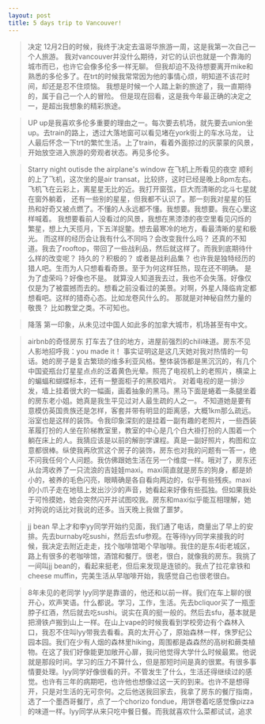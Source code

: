 ```yaml
---
layout: post
title: 5 days trip to Vancouver!
---
```

>决定
12月2日的时候，我终于决定去温哥华旅游一周，这是我第一次自己一个人旅游。
我对vancouver并没什么期待，对它的认识也就是一个靠海的城市而已，也许它会像多伦多一样无聊。
但我却迫不及待想要离开mike和熟悉的多伦多了。在trt的时候我常常因为他的事情心烦，明知道不该花时间，却还是忍不住烦恼。
我想是时候一个人踏上新的旅途了，我一直期待的，属于自己一个人的冒险。
但是现在回看，这是我今年最正确的决定之一，是超出我想象的精彩旅途。

>UP
up是我喜欢多伦多重要的理由之一。每次要去机场，就先要去union坐up。去train的路上，透过大落地窗可以看见堵在york街上的车水马龙，
让人最后怀念一下trt的繁忙生活。上了train，看着外面掠过的灰蒙蒙的风景，开始放空进入旅游的旁观者状态。再见多伦多。

>Starry night outisde the airplane's window 在飞机上所看见的夜空
顺利的上了飞机，这次坐的是air transat，比较挤，这时已经是晚上8pm左右。飞机飞在云彩上，离星星无比的近。我打开窗弦，巨大而清晰的北斗七星就在窗外躺着，
还有一些别的星星，但我都不认识了。那一刻我对星星的狂热和好奇又被点燃了。不懂的人永远都不懂。我想要。我想要。我在心里这样喊着。
我想要看前人没看过的风景，我想在黑漆漆的夜空里看见闪烁的繁星，想上九天揽月，下五洋捉鳖。想去最寒冷的地方，看最清晰的星和极光。
而这样的经历会让我有什么不同吗？会改变我什么吗？ 还真的不知道。我去了rooftop，带回了一些战利品，然后就这样了。而我到底期待什么样的改变呢？
持久的？积极的？ 或者是战利品集？ 也许我是独特经历的猎人吧。生而为人只想看看奇景。至于为何这样狂热，现在还不明确。 是为了虚荣吗？好像也不是。
就算没人知道我去过，我也不会失落。好像仅仅是为了被震撼而去的。想看之前没看过的美景。对啊，外星人降临肯定都想看吧。这样的猎奇心态。比如龙卷风什么的。
那就是对神秘自然力量的敬畏？ 比如教堂之类。不可知也。

>降落
第一印象，从未见过中国人如此多的加拿大城市，机场甚至有中文。

>airbnb的奇怪房东
打车去了住的地方，进屋前强烈的chili味道。房东不见人影地招呼我：you made it！ 事实证明这是这几天她对我对热情的一句话。她的房子是复古繁琐的维多利亚风格。整体装饰都是黑沉沉的，有几个中国瓷瓶台灯星星点点的泛着黄色光晕。照亮了电视机上的老照片，横梁上的蝙蝠和蝴蝶标本，还有一整面柜子的黑胶唱片。
对着电视的是一排沙发，墙上挂着很大的一幅画，画着抽象的黑马。黑马下面是蜷着一条腿坐着的房东老小姐。她真是我生平见过对人最生疏的人之一。
不知道她是要有意模仿英国贵族还是怎样，客套并带有明显的距离感，大概1km那么疏远。浴室也是这样的装饰。令我印象深刻的是挂着一副有趣的老照片，一些西装革履打扮的人坐在阶梯教室里，教室的中心是几个白大褂打扮的人围着一个躺在床上的人。我猜应该是以前的解剖学课程。真是一副好照片，构图和立意都很棒。纵使我再欣赏这个房子的装饰，房东也对我的问题有一答一，绝不问我任何个人问题。我仿佛跟她生活在另一个维度一样。哦对了，房东还从台湾收养了一只流浪的吉娃娃maxi。maxi简直就是房东的狗身，都是娇小的，被养的毛色闪亮，眼睛确是各自看向两边的，似乎有些残疾。maxi的小爪子走在地毯上发出沙沙的声音，她看起来好像有些孤独。但如果我处于可怜摸她，她会突然闪开并试图咬我。房东和maxi似乎能互相理解，她对狗说的话比对我说的还多。当天晚上我做了噩梦。

>jj bean
早上才和李yy同学开始约见面，我们通了电话，商量出了早上的安排。先去burnaby吃sushi，然后去sfu参观。在等待lyy同学来接我的时候，我决定去附近走走，找个咖啡馆喝个早咖啡。我住的是东4街老城区，路上有很多的老咖啡馆，酒馆和餐厅。很老，很白，就像我的房东。我挑了一间叫jj bean的，看起来挺老，但后来发现是连锁的。我点了拉花拿铁和cheese muffin，完美生活从早咖啡开始，我感觉自己也很老很白。

>8年未见的老同学
lyy同学是靠谱的，他还和以前一样。我们在车上聊的很开心，欢声笑语。什么都说。学习，工作，生活。先去bcliquor买了一瓶歪脖子红酒，然后就去吃sushi。说实在真的挺一般的。然后去sfu，基本就是把滑铁卢搬到山上一样。在山上vape的时候我看到学校旁边有个森林入口，我忍不住叫lyy带我去看看。真的太开心了，原始森林一样，侏罗纪公园本园。我们在少有人烟的森林里hiking，周围都是森森然的高树和蕨类植物。在这了我们好像能更加敞开心扉，我问他觉得大学什么时候最累。他说就是那段时间。学习的压力不算什么，但是那短时间是真的很累。有很多事情要处理。lyy同学好像很看的开。不管发生了什么，生活还得继续过的感觉。也许有三年的病期吧，也许他也想像过这一天的到来。也许不是想得开，只是对生活的无可奈何。之后他送我回家去，我拿了房东的餐厅指南，选了一个墨西哥餐厅，点了一个chorizo fondue，用饼卷着吃感觉像pizza的味道一样。lyy同学从来只吃中餐日餐。而我就喜欢什么菜都试试，追求


